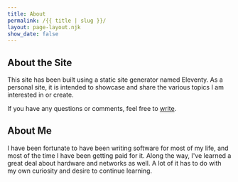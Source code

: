 ```yaml
---
title: About
permalink: /{{ title | slug }}/
layout: page-layout.njk
show_date: false
---
```


## About the Site

This site has been built using a static site generator named Eleventy. As a personal site, it is intended to showcase and share the various topics I am interested in or create.

If you have any questions or comments, feel free to [write](mailto:blog@pheonic.com).

## About Me

I have been fortunate to have been writing software for most of my life, and most of the time I have been getting paid for it. Along the way, I've learned a great deal about hardware and networks as well. A lot of it has to do with my own curiosity and desire to continue learning.
